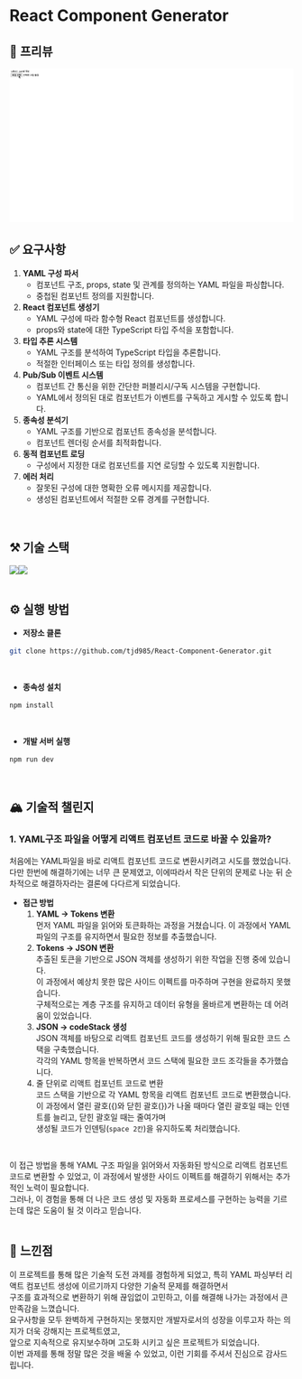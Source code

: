 # React Component Generator

## 🎥 프리뷰
<img src="./public/preview.gif" />

<br />

## ✅ 요구사항
1. **YAML 구성 파서**
    - 컴포넌트 구조, props, state 및 관계를 정의하는 YAML 파일을 파싱합니다.
    - 중첩된 컴포넌트 정의를 지원합니다.
2. **React 컴포넌트 생성기**
    - YAML 구성에 따라 함수형 React 컴포넌트를 생성합니다.
    - props와 state에 대한 TypeScript 타입 주석을 포함합니다.
3. **타입 추론 시스템**
    - YAML 구조를 분석하여 TypeScript 타입을 추론합니다.
    - 적절한 인터페이스 또는 타입 정의를 생성합니다.
4. **Pub/Sub 이벤트 시스템**
    - 컴포넌트 간 통신을 위한 간단한 퍼블리시/구독 시스템을 구현합니다.
    - YAML에서 정의된 대로 컴포넌트가 이벤트를 구독하고 게시할 수 있도록 합니다.
5. **종속성 분석기**
    - YAML 구조를 기반으로 컴포넌트 종속성을 분석합니다.
    - 컴포넌트 렌더링 순서를 최적화합니다.
6. **동적 컴포넌트 로딩**
    - 구성에서 지정한 대로 컴포넌트를 지연 로딩할 수 있도록 지원합니다.
7. **에러 처리**
    - 잘못된 구성에 대한 명확한 오류 메시지를 제공합니다.
    - 생성된 컴포넌트에서 적절한 오류 경계를 구현합니다.

<br />

## ⚒️ 기술 스택
<div style="display:flex;">
  <img src="https://img.shields.io/badge/javascript-F7DF1E?style=for-the-badge&logo=javascript&logoColor=black">
  <img src="https://img.shields.io/badge/react-61DAFB?style=for-the-badge&logo=react&logoColor=black">
</div>

<br />

## ⚙️ 실행 방법
- **저장소 클론**
```bash
git clone https://github.com/tjd985/React-Component-Generator.git
```
<br />

- **종속성 설치**
```bash
npm install
```
<br />

- **개발 서버 실행**
```bash
npm run dev
```

<br />

## 🏔️ 기술적 챌린지
### 1. YAML구조 파일을 어떻게 리액트 컴포넌트 코드로 바꿀 수 있을까? <br />
처음에는 YAML파일을 바로 리액트 컴포넌트 코드로 변환시키려고 시도를 했었습니다.
다만 한번에 해결하기에는 너무 큰 문제였고, 이에따라서 작은 단위의 문제로 나눈 뒤 순차적으로 해결하자라는 결론에 다다르게 되었습니다.

- **접근 방법**
  1. **YAML → Tokens 변환** <br />
     먼저 YAML 파일을 읽어와 토큰화하는 과정을 거쳤습니다. 이 과정에서 YAML 파일의 구조를 유지하면서 필요한 정보를 추출했습니다. <br />
  3. **Tokens → JSON 변환** <br />
     추출된 토큰을 기반으로 JSON 객체를 생성하기 위한 작업을 진행 중에 있습니다. <br />
     이 과정에서 예상치 못한 많은 사이드 이펙트를 마주하며 구현을 완료하지 못했습니다. <br />
  구체적으로는 계층 구조를 유지하고 데이터 유형을 올바르게 변환하는 데 어려움이 있었습니다. <br />
  4. **JSON → codeStack 생성** <br />
     JSON 객체를 바탕으로 리액트 컴포넌트 코드를 생성하기 위해 필요한 코드 스택을 구축했습니다. <br />
     각각의 YAML 항목을 반복하면서 코드 스택에 필요한 코드 조각들을 추가했습니다. <br />
  5. 줄 단위로 리액트 컴포넌트 코드로 변환 <br />
  코드 스택을 기반으로 각 YAML 항목을 리액트 컴포넌트 코드로 변환했습니다. <br />
  이 과정에서 열린 괄호({)와 닫힌 괄호(})가 나올 때마다 열린 괄호일 때는 인덴트를 늘리고, 닫힌 괄호일 때는 줄여가며 <br />
  생성될 코드가 인덴팅(`space 2칸`)을 유지하도록 처리했습니다. <br />
 <br />

이 접근 방법을 통해 YAML 구조 파일을 읽어와서 자동화된 방식으로 리액트 컴포넌트 코드로 변환할 수 있었고, 이 과정에서 발생한 사이드 이펙트를 해결하기 위해서는 추가적인 노력이 필요합니다. <br />
그러나, 이 경험을 통해 더 나은 코드 생성 및 자동화 프로세스를 구현하는 능력을 기르는데 많은 도움이 될 것 이라고 믿습니다. <br />
<br />

## 🤔 느낀점
이 프로젝트를 통해 많은 기술적 도전 과제를 경험하게 되었고, 특히 YAML 파싱부터 리액트 컴포넌트 생성에 이르기까지 다양한 기술적 문제를 해결하면서 <br />
구조를 효과적으로 변환하기 위해 끊임없이 고민하고, 이를 해결해 나가는 과정에서 큰 만족감을 느꼈습니다. <br />
요구사항을 모두 완벽하게 구현하지는 못했지만 개발자로서의 성장을 이루고자 하는 의지가 더욱 강해지는 프로젝트였고, <br />
앞으로 지속적으로 유지보수하며 고도화 시키고 싶은 프로젝트가 되었습니다. <br />
이번 과제를 통해 정말 많은 것을 배울 수 있었고, 이런 기회를 주셔서 진심으로 감사드립니다.

